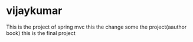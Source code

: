 # vijaykumar
This is the project of spring mvc
this the change some the project(aauthor  book)
this is the final project

